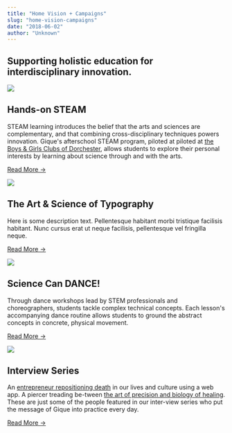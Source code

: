 ```yaml
---
title: "Home Vision + Campaigns"
slug: "home-vision-campaigns"
date: "2018-06-02"
author: "Unknown"
---
```


## Supporting holistic education for interdisciplinary innovation.

![](https://images.squarespace-cdn.com/content/v1/525f99bee4b09c141b6f8b0c/1527811344319-FT9077RFQHNGKRI1KI0X/IMG_9731.jpg?format=original)

## Hands-on STEAM

STEAM learning introduces the belief that the arts and sciences are complementary, and that combining cross-disciplinary techniques powers innovation. Gique's afterschool STEAM program, piloted at piloted at [the Boys & Girls Clubs of Dorchester](http://gique.me/hands-on-steam-2015), allows students to explore their personal interests by learning about science through and with the arts.

[Read More →](http://squarespace.com)

![](https://images.squarespace-cdn.com/content/v1/525f99bee4b09c141b6f8b0c/1527811453874-2SUNB4FM4CDLJM5539GM/IMG_7323.jpg?format=original)

## The Art & Science of Typography

Here is some description text. Pellentesque habitant morbi tristique facilisis habitant. Nunc cursus erat ut neque facilisis, pellentesque vel fringilla neque. 

[Read More →](http://squarespace.com)

![](https://images.squarespace-cdn.com/content/v1/525f99bee4b09c141b6f8b0c/1527811724296-5TOF257HZ8XQWCPRNCHP/Screen+Shot+2018-05-31+at+7.35.35+PM.png?format=original)

## Science Can DANCE!

Through dance workshops lead by STEM professionals and choreographers, students tackle complex technical concepts. Each lesson's accompanying dance routine allows students to ground the abstract concepts in concrete, physical movement.

[Read More →](http://squarespace.com)

![](https://images.squarespace-cdn.com/content/v1/525f99bee4b09c141b6f8b0c/1527947354287-G2S4S4FRY8JE7776HP1K/IMG_9807.jpg?format=original)

## Interview Series

An [entrepreneur repositioning death](http://www.gique.me/suelin-chen) in our lives and culture using a web app. A piercer treading be-tween [the art of precision and biology of healing](http://www.gique.me/owen-beane/). These are just some of the people featured in our inter-view series who put the message of Gique into practice every day.

[Read More →](/interviews)